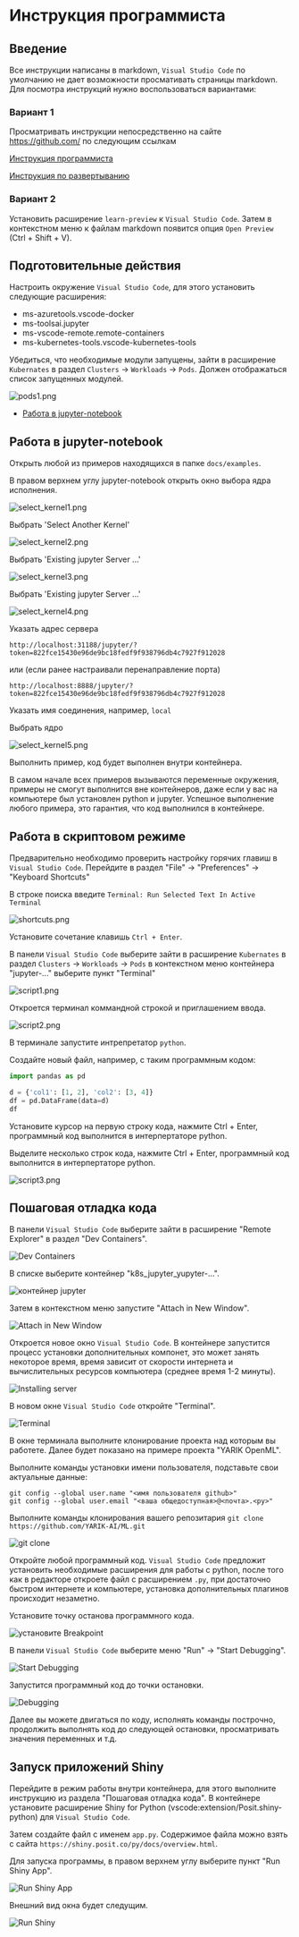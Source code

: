 # Инструкция программиста

## Введение

Все инструкции написаны в markdown, `Visual Studio Code` по умолчанию не дает возможности просмативать страницы markdown. Для посмотра инструкций нужно воспользоваться вариантами:

### Вариант 1

Просматривать инструкции непосредственно на сайте https://github.com/ по следующим ссылкам

[Инструкция программиста](https://github.com/YARIK-AI/ML/blob/main/docs/%D0%B8%D0%BD%D1%81%D1%82%D1%80%D1%83%D0%BA%D1%86%D0%B8%D0%B8/%D0%B8%D0%BD%D1%81%D1%82%D1%80%D1%83%D0%BA%D1%86%D0%B8%D1%8F%20%D0%BF%D1%80%D0%BE%D0%B3%D1%80%D0%B0%D0%BC%D0%BC%D0%B8%D1%81%D1%82%D0%B0/%D0%B8%D0%BD%D1%81%D1%82%D1%80%D1%83%D0%BA%D1%86%D0%B8%D1%8F%20%D0%BF%D1%80%D0%BE%D0%B3%D1%80%D0%B0%D0%BC%D0%BC%D0%B8%D1%81%D1%82%D0%B0.md)

[Инструкция по развертыванию](https://github.com/YARIK-AI/ML/blob/main/docs/%D0%B8%D0%BD%D1%81%D1%82%D1%80%D1%83%D0%BA%D1%86%D0%B8%D0%B8/%D0%B8%D0%BD%D1%81%D1%82%D1%80%D1%83%D0%BA%D1%86%D0%B8%D1%8F%20%D0%BF%D0%BE%20%D1%80%D0%B0%D0%B7%D0%B2%D0%B5%D1%80%D1%82%D1%8B%D0%B2%D0%B0%D0%BD%D0%B8%D1%8E/%D0%B8%D0%BD%D1%81%D1%82%D1%80%D1%83%D0%BA%D1%86%D0%B8%D1%8F%20%D0%BF%D0%BE%20%D1%80%D0%B0%D0%B7%D0%B2%D0%B5%D1%80%D1%82%D1%8B%D0%B2%D0%B0%D0%BD%D0%B8%D1%8E.md)

### Вариант 2

Установить расширение `learn-preview` к `Visual Studio Code`. Затем в контекстном меню к файлам markdown появится опция `Open Preview` (Ctrl + Shift + V).


## Подготовительные действия

Настроить окружение `Visual Studio Code`, для этого установить следующие расширения:

- ms-azuretools.vscode-docker
- ms-toolsai.jupyter
- ms-vscode-remote.remote-containers
- ms-kubernetes-tools.vscode-kubernetes-tools

Убедиться, что необходимые модули запущены, зайти в расширение `Kubernates` в раздел 
`Clusters` -> `Workloads` -> `Pods`. Должен отображаться список запущенных модулей.

![pods1.png](./imgs/pods1.png "Список Pods")

* [Работа в jupyter-notebook](#работа-в-jupyter-notebook)

## Работа в jupyter-notebook

Открыть любой из примеров находящихся в папке `docs/examples`.

В правом верхнем углу jupyter-notebook открыть окно выбора ядра исполнения.

![select_kernel1.png](./imgs/select_kernel1.png "Выбор ядра исполнения")

Выбрать 'Select Another Kernel'

![select_kernel2.png](./imgs/select_kernel2.png "Выбор ядра исполнения")

Выбрать 'Existing jupyter Server ...'

![select_kernel3.png](./imgs/select_kernel3.png "Выбор ядра исполнения")

Выбрать 'Existing jupyter Server ...'

![select_kernel4.png](./imgs/select_kernel4.png "Выбор ядра исполнения")

Указать адрес сервера

`http://localhost:31188/jupyter/?token=822fce15430e96de9bc18fedf9f938796db4c7927f912028`

или (если ранее настраивали перенаправление порта)

`http://localhost:8888/jupyter/?token=822fce15430e96de9bc18fedf9f938796db4c7927f912028`

Указать имя соединения, например, `local`

Выбрать ядро

![select_kernel5.png](./imgs/select_kernel5.png "Выбор ядра исполнения")

Выполнить пример, код будет выполнен внутри контейнера.

В самом начале всех примеров вызываются переменные окружения, примеры не смогут выполнится вне контейнеров, даже если у вас на компьютере был установлен python и jupyter. Успешное выполнение любого примера, это гарантия, что код выполнился в контейнере.

## Работа в скриптовом режиме

Предварительно необходимо проверить настройку горячих главиш в `Visual Studio Code`. Перейдите в раздел "File" -> "Preferences" -> "Keyboard Shortcuts"

В строке поиска введите `Terminal: Run Selected Text In Active Terminal`

![shortcuts.png](./imgs/shortcuts.png "Горячие клавиши")

Установите сочетание клавишь `Ctrl + Enter`.

В  панели `Visual Studio Code` выберите зайти в расширение `Kubernates` в раздел 
`Clusters` -> `Workloads` -> `Pods` в контекстном меню контейнера "jupyter-..." выберите пункт "Terminal"

![script1.png](./imgs/script1.png "Выбор контейнера")

Откроется терминал коммандной строкой и приглашением ввода.

![script2.png](./imgs/script2.png "Терминал")

В терминале запустите интрепретатор `python`.

Создайте новый файл, например, с таким программным кодом:

```python
import pandas as pd

d = {'col1': [1, 2], 'col2': [3, 4]}
df = pd.DataFrame(data=d)
df
```

Установите курсор на первую строку кода, нажмите Ctrl + Enter, программный код выполнится в интерпертаторе python.

Выделите несколько строк кода, нажмите Ctrl + Enter, программный код выполнится в интерпертаторе python.

![script3.png](./imgs/script3.png "Выполнение кода")

## Пошаговая отладка кода

В  панели `Visual Studio Code` выберите зайти в расширение "Remote Explorer" в раздел "Dev Containers".

![Dev Containers](./imgs/debug1.png "Выбор режима удаленной отладки")

В списке выберите контейнер "k8s_jupyter_yupyter-...". 

![контейнер jupyter](./imgs/debug2.png "Выбор контейнера")

Затем в контекстном меню запустите "Attach in New Window".

![Attach in New Window](./imgs/debug3.png "Attach in New Window")

Откроется новое окно `Visual Studio Code`. В контейнере запустится процесс установки дополнительных компонет, это может занять некоторое время, время зависит от скорости интернета и вычислительных ресурсов компьютера (среднее время 1-2 минуты).

![Installing server](./imgs/debug4.png "Installing server")

В новом окне `Visual Studio Code` откройте "Terminal".

![Terminal](./imgs/debug5.png "Terminal")

В окне терминала выполните клонирование проекта над которым вы работете. Далее будет показано на примере проекта "YARIK OpenML".

Выполните команды установки имени пользователя, подставьте свои актуальные данные:

```
git config --global user.name "<имя пользователя github>"
git config --global user.email "<ваша общедоступная>@<почта>.<ру>"
```

Выполните команды клонирования вашего репозитария `git clone https://github.com/YARIK-AI/ML.git`

![git clone](./imgs/debug6.png "git clone")

Откройте любой программный код. `Visual Studio Code` предложит установить необходимые расширения для работы с python, после того как в редакторе откроете файл с расширением `.py`, при достаточно быстром интернете и компьютере, установка дополнительных плагинов происходит незаметно.

Установите точку останова программного кода.

![установите Breakpoint](./imgs/debug7.png "Breakpoint")

В  панели `Visual Studio Code` выберите меню "Run" -> "Start Debugging".

![Start Debugging](./imgs/debug8.png "Start Debugging")

Запустится программный код до точки остановки.

![Debugging](./imgs/debug9.png "Debugging")

Далее вы можете двигаться по коду, исполнять команды построчно, продолжить выполнять код до следующей остановки, просматривать значения переменных и т.д.

## Запуск приложений Shiny

Перейдите в режим работы внутри контейнера, для этого выполните инструкцию из раздела "Пошаговая отладка кода". В контейнере установите расширение Shiny for Python (vscode:extension/Posit.shiny-python) для `Visual Studio Code`.

Затем создайте файл с именем `app.py`. Содержимое файла можно взять с сайта `https://shiny.posit.co/py/docs/overview.html`.

Для запуска программы, в правом верхнем углу выберите пункт "Run Shiny App".

![Run Shiny App](./imgs/shiny1.png)

Внешний вид окна будет следущим.

![Run Shiny](./imgs/shiny2.png)

